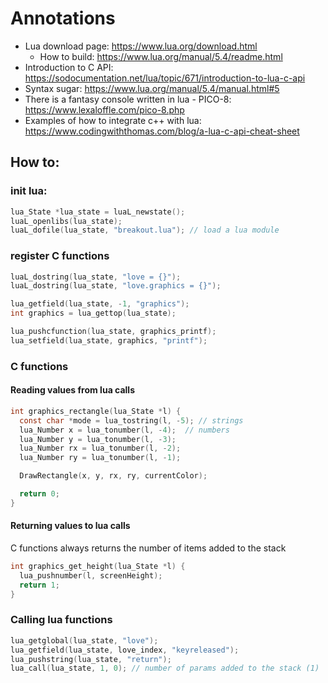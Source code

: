 # Annotations

- Lua download page: https://www.lua.org/download.html
  - How to build: https://www.lua.org/manual/5.4/readme.html
- Introduction to C API: https://sodocumentation.net/lua/topic/671/introduction-to-lua-c-api
- Syntax sugar: https://www.lua.org/manual/5.4/manual.html#5
- There is a fantasy console written in lua - PICO-8: https://www.lexaloffle.com/pico-8.php
- Examples of how to integrate c++ with lua: https://www.codingwiththomas.com/blog/a-lua-c-api-cheat-sheet

## How to:

### init lua:

```c
lua_State *lua_state = luaL_newstate();
luaL_openlibs(lua_state);
luaL_dofile(lua_state, "breakout.lua"); // load a lua module
```

### register C functions

```c
luaL_dostring(lua_state, "love = {}");
luaL_dostring(lua_state, "love.graphics = {}");

lua_getfield(lua_state, -1, "graphics");
int graphics = lua_gettop(lua_state);

lua_pushcfunction(lua_state, graphics_printf);
lua_setfield(lua_state, graphics, "printf");
```

### C functions

#### Reading values from lua calls
```c
int graphics_rectangle(lua_State *l) {
  const char *mode = lua_tostring(l, -5); // strings
  lua_Number x = lua_tonumber(l, -4);  // numbers
  lua_Number y = lua_tonumber(l, -3);
  lua_Number rx = lua_tonumber(l, -2);
  lua_Number ry = lua_tonumber(l, -1);

  DrawRectangle(x, y, rx, ry, currentColor);

  return 0;
}
```

#### Returning values to lua calls

C functions always returns the number of items added to the stack 

```c
int graphics_get_height(lua_State *l) {
  lua_pushnumber(l, screenHeight);
  return 1;
}
```

### Calling lua functions

```c
lua_getglobal(lua_state, "love");
lua_getfield(lua_state, love_index, "keyreleased");
lua_pushstring(lua_state, "return");
lua_call(lua_state, 1, 0); // number of params added to the stack (1)
```
